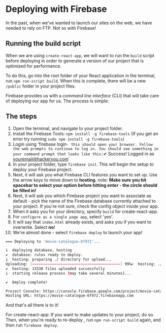 # Deploying with Firebase
In the past, when we've wanted to launch our sites on the web, we have needed to rely on FTP. Not so with Firebase!

## Running the build script
When we are using `create-react-app`, we will want to run the `build` script before deploying in order to generate a version of our project that is optimized for performance. 

To do this, go into the root folder of your React application in the terminal, run `npm run-script build`. When this is complete, there will be a new `/public` folder in your project files. 

Firebase provides us with a _command line interface_ (CLI) that will take care of deploying our app for us. The process is simple:

## The steps
1. Open the terminal, and navigate to your project folder.
2. Install the Firebase Tools: `npm install -g firebase-tools` (If you get an error try running `sudo npm install -g firebase-tools`)
3. Login using 'firebase login` - this should open your browser. Follow the web prompts to continue to log in. You should see something in your command prompt that looks like this: `✔  Success! Logged in as youremail@hackeryou.com`
4. In your project folder, type `firebase init`. This will begin the setup to deploy your Firebase project.
5. Next, it will ask you what Firebase CLI features you want to set up. Use the arrow keys to move down to **hosting**.  note: **Make sure you hit spacebar to select your option before hitting enter - the circle should be filled in!**
6. Next, it will ask you which Firebase project you want to associate as default - pick the name of the Firebase database currently attached to your project. If you're not sure, check the config object inside your app.
7. When it asks you for your directory, specify `build` for create-react-app.
9. For `configure as a single page app`, select 'yes'.
10. It will say that `index.html` already exists, and asks you if you want to overwrite. Select **no**!
11. We're almost done - select `firebase deploy` to launch your app!

```bash
=== Deploying to 'movie-catalogue-6f972'...

i  deploying database, hosting
✔  database: rules ready to deploy.
i  hosting: preparing ./ directory for upload...
Uploading: [========================================] 99%✔  hosting: ./ folder uploaded successfully
✔  hosting: 13338 files uploaded successfully
i  starting release process (may take several minutes)...

✔  Deploy complete!

Project Console: https://console.firebase.google.com/project/movie-catalogue-6f972/overview
Hosting URL: https://movie-catalogue-6f972.firebaseapp.com
```

And that's all there is to it!

For create-react-app: If you want to make updates to your project, do so. Then, when you're ready to re-deploy , run `npm run-script build` again, and then run `firebase deploy`.

